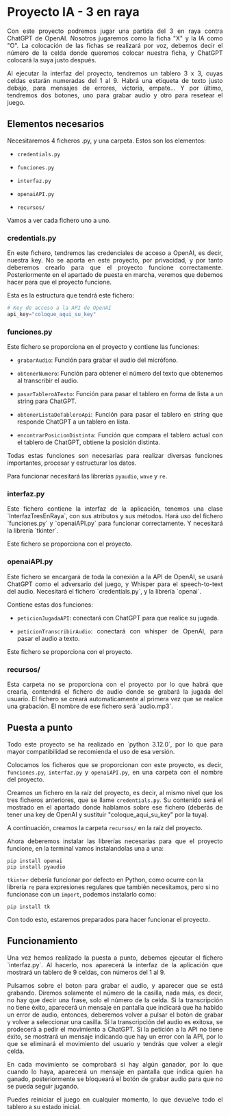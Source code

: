 # Proyecto IA - 3 en raya

<div style="text-align: justify;">
Con este proyecto podremos jugar una partida del 3 en raya contra ChatGPT de OpenAI. Nosotros jugaremos como la ficha "X" y la IA como "O". La colocación de las fichas se realizará por voz, debemos decir el número de la celda donde queremos colocar nuestra ficha, y ChatGPT colocará la suya justo después.


Al ejecutar la interfaz del proyecto, tendremos un tablero 3 x 3, cuyas celdas estarán numeradas del 1 al 9.
Habrá una etiqueta de texto justo debajo, para mensajes de errores, victoria, empate... Y por último, tendremos dos botones, uno para grabar audio y otro para resetear el juego.
</div>

## Elementos necesarios

<div style="text-align: justify;">Necesitaremos 4 ficheros .py, y una carpeta. Estos son los elementos:</div>

- `credentials.py`

- `funciones.py`

- `interfaz.py`

- `openaiAPI.py`

- `recursos/`

<div style="text-align: justify;">Vamos a ver cada fichero uno a uno.</div>

### credentials.py

<div style="text-align: justify;">
En este fichero, tendremos las credenciales de acceso a OpenAI, es decir, nuestra key. No se aporta en este proyecto, por privacidad, y por tanto deberemos crearlo para que el proyecto funcione correctamente. Posteriormente en el apartado de puesta en marcha, veremos que debemos hacer para que el proyecto funcione.

Esta es la estructura que tendrá este fichero:

</div>

```python
# Key de acceso a la API de OpenAI
api_key="coloque_aqui_su_key"
```

### funciones.py

<div style="text-align: justify;">
Este fichero se proporciona en el proyecto y contiene las funciones:

- `grabarAudio`: Función para grabar el audio del micrófono.

- `obtenerNumero`: Función para obtener el número del texto que obtenemos al transcribir el audio.

- `pasarTableroATexto`: Función para pasar el tablero en forma de lista a un string para ChatGPT.

- `obtenerListaDeTableroApi`: Función para pasar el tablero en string que responde ChatGPT a un tablero en lista.

- `encontrarPosicionDistinta`: Función que compara el tablero actual con el tablero de ChatGPT, obtiene la posición distinta.

Todas estas funciones son necesarias para realizar diversas funciones importantes, procesar y estructurar los datos.

Para funcionar necesitará las librerias `pyaudio`, `wave` y `re`.
</div>

### interfaz.py

<div style="text-align: justify;">
Este fichero contiene la interfaz de la aplicación, tenemos una clase `InterfazTresEnRaya`, con sus atributos y sus métodos. Hará uso del fichero `funciones.py` y `openaiAPI.py` para funcionar correctamente. Y necesitará la librería `tkinter`. 

Este fichero se proporciona con el proyecto.
</div>

### openaiAPI.py

<div style="text-align: justify;">
Este fichero se encargará de toda la conexión a la API de OpenAI, se usará ChatGPT como el adversario del juego, y Whisper para el speech-to-text del audio. Necesitará el fichero `credentials.py`, y la librería `openai`.

Contiene estas dos funciones:

- `peticionJugadaAPI`: conectará con ChatGPT para que realice su jugada.

- `peticionTranscribirAudio`: conectará con whisper de OpenAI, para pasar el audio a texto.

Este fichero se proporciona con el proyecto.
</div>

### recursos/

<div style="text-align: justify;">
Esta carpeta no se proporciona con el proyecto por lo que habrá que crearla, contendrá el fichero de audio donde se grabará la jugada del usuario. El fichero se creará automaticamente al primera vez que se realice una grabación. El nombre de ese fichero será `audio.mp3`.
</div>

## Puesta a punto

<div style="text-align: justify;">
Todo este proyecto se ha realizado en `python 3.12.0`, por lo que para mayor compatibilidad se recomienda el uso de esa versión.

Colocamos los ficheros que se proporcionan con este proyecto, es decir, `funciones.py`, `interfaz.py` y `openaiAPI.py`, en una carpeta con el nombre del proyecto.

Creamos un fichero en la raíz del proyecto, es decir, al mismo nivel que los tres ficheros anteriores, que se llame `credentials.py`. Su contenido será el mostrado en el apartado donde hablamos sobre ese fichero (deberás de tener una key de OpenAI y sustituir "coloque_aqui_su_key" por la tuya).

A continuación, creamos la carpeta `recursos/` en la raíz del proyecto.

Ahora deberemos instalar las librerías necesarias para que el proyecto funcione, en la terminal vamos instalandolas una a una:

</div>

```
pip install openai
pip install pyaudio

```

`tkinter` debería funcionar por defecto en Python, como ocurre con la librería `re` para expresiones regulares que también necesitamos, pero si no funcionase con un `import`, podemos instalarlo como:

```
pip install tk
```

Con todo esto, estaremos preparados para hacer funcionar el proyecto.

## Funcionamiento

<div style="text-align: justify;">
Una vez hemos realizado la puesta a punto, debemos ejecutar el fichero `interfaz.py`. Al hacerlo, nos aparecerá la interfaz de la aplicación que mostrará un tablero de 9 celdas, con números del 1 al 9.

Pulsamos sobre el boton para grabar el audio, y aparecer que se está grabando. Diremos solamente el número de la casilla, nada más, es decir, no hay que decir una frase, solo el número de la celda. Si la transcripción no tiene éxito, aparecerá un mensaje en pantalla que indicará que ha habido un error de audio, entonces, deberemos volver a pulsar el botón de grabar y volver a seleccionar una casilla. Si la transcripción del audio es exitosa, se prodecerá a pedir el movimiento a ChatGPT. Si la petición a la API no tiene éxito, se mostrará un mensaje indicando que hay un error con la API, por lo que se eliminará el movimiento del usuario y tendrás que volver a elegir celda.

En cada movimiento se comprobará si hay algún ganador, por lo que cuando lo haya, aparecerá un mensaje en pantalla que indica quien ha ganado, posteriormente se bloqueará el botón de grabar audio para que no se pueda seguir jugando. 

Puedes reiniciar el juego en cualquier momento, lo que devuelve todo el tablero a su estado inicial.
</div>